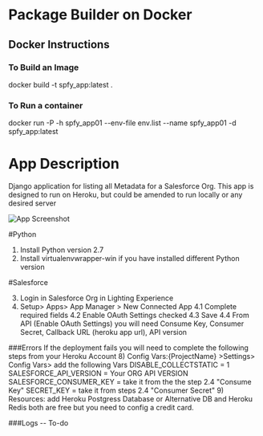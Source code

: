 # Package Builder on Docker

## Docker Instructions
### To Build an Image
docker build -t spfy_app:latest .

### To Run a container
 docker run -P -h spfy_app01 --env-file env.list --name spfy_app01 -d spfy_app:latest 



# App Description
Django application for listing all Metadata for a Salesforce Org. This app is designed to run on Heroku, but could be amended to run locally or any desired server

![App Screenshot](packageBuilder.PNG)


#Python
1) Install Python version 2.7
2) Install virtualenvwrapper-win if you have installed different Python version 

#Salesforce

3) Login in Salesforce Org in Lighting Experience
4) Setup> Apps> App Manager > New Connected App
  4.1 Complete required fields
  4.2 Enable OAuth Settings checked
  4.3 Save
  4.4 From API (Enable OAuth Settings) you will need Consume Key, Consumer Secret, Callback URL (heroku app url), API version

###Errors
If the deployment fails you will need to complete the following steps from your Heroku Account
8) Config Vars:{ProjectName} >Settings> Config Vars> add the following Vars
   DISABLE_COLLECTSTATIC = 1
   SALESFORCE_API_VERSION = Your ORG API VERSION
   SALESFORCE_CONSUMER_KEY = take it from the the step 2.4  "Consume Key"
   SECRET_KEY = take it from steps 2.4 "Consumer Secret"
9) Resources: add Heroku Postgress Database or Alternative DB and Heroku Redis both are free but you need to config a credit card.

###Logs
-- To-do

